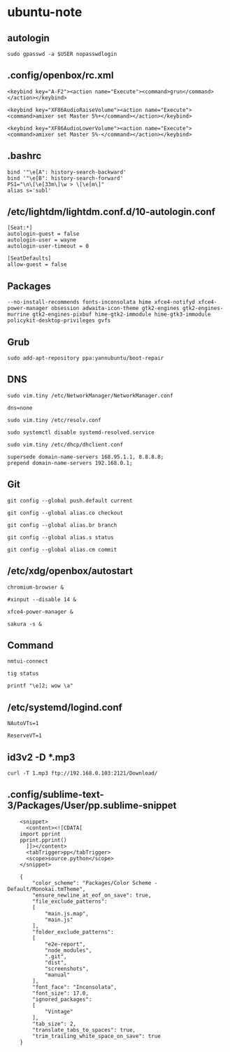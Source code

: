 # ubuntu-note

## autologin
    sudo gpasswd -a $USER nopasswdlogin

## .config/openbox/rc.xml

    <keybind key="A-F2"><action name="Execute"><command>grun</command></action></keybind>

    <keybind key="XF86AudioRaiseVolume"><action name="Execute"><command>amixer set Master 5%+</command></action></keybind>

    <keybind key="XF86AudioLowerVolume"><action name="Execute"><command>amixer set Master 5%-</command></action></keybind>


## .bashrc

    bind '"\e[A": history-search-backward'
    bind '"\e[B": history-search-forward'
    PS1="\n\[\e[33m\]\w > \[\e[m\]"
    alias s='subl'


## /etc/lightdm/lightdm.conf.d/10-autologin.conf

    [Seat:*]
    autologin-guest = false
    autologin-user = wayne
    autologin-user-timeout = 0

    [SeatDefaults]
    allow-guest = false

## Packages

    --no-install-recommends fonts-inconsolata hime xfce4-notifyd xfce4-power-manager obsession adwaita-icon-theme gtk2-engines gtk2-engines-murrine gtk2-engines-pixbuf hime-gtk2-immodule hime-gtk3-immodule policykit-desktop-privileges gvfs 
    
## Grub

    sudo add-apt-repository ppa:yannubuntu/boot-repair
    
## DNS

    sudo vim.tiny /etc/NetworkManager/NetworkManager.conf
    
    dns=none
  
    sudo vim.tiny /etc/resolv.conf
  
    sudo systemctl disable systemd-resolved.service
    
    sudo vim.tiny /etc/dhcp/dhclient.conf
    
    supersede domain-name-servers 168.95.1.1, 8.8.8.8;
    prepend domain-name-servers 192.168.0.1;
    
## Git

    git config --global push.default current
    
    git config --global alias.co checkout
    
    git config --global alias.br branch
    
    git config --global alias.s status
    
    git config --global alias.cm commit
    
## /etc/xdg/openbox/autostart

    chromium-browser &
    
    #xinput --disable 14 &
    
    xfce4-power-manager &
    
    sakura -s &
    
## Command

    nmtui-connect
   
    tig status
    
    printf "\e]2; wow \a"
    
## /etc/systemd/logind.conf

    NAutoVTs=1

    ReserveVT=1
    
## id3v2 -D *.mp3

    curl -T 1.mp3 ftp://192.168.0.103:2121/Download/
    
## .config/sublime-text-3/Packages/User/pp.sublime-snippet

        <snippet>
          <content><![CDATA[
        import pprint
        pprint.pprint()
          ]]></content>
          <tabTrigger>pp</tabTrigger>
          <scope>source.python</scope>
        </snippet>

        {
            "color_scheme": "Packages/Color Scheme - Default/Monokai.tmTheme",
            "ensure_newline_at_eof_on_save": true,
            "file_exclude_patterns":
            [
                "main.js.map",
                "main.js"
            ],
            "folder_exclude_patterns":
            [
                "e2e-report",
                "node_modules",
                ".git",
                "dist",
                "screenshots",
                "manual"
            ],
            "font_face": "Inconsolata",
            "font_size": 17.0,
            "ignored_packages":
            [
                "Vintage"
            ],
            "tab_size": 2,
            "translate_tabs_to_spaces": true,
            "trim_trailing_white_space_on_save": true
        }


    
